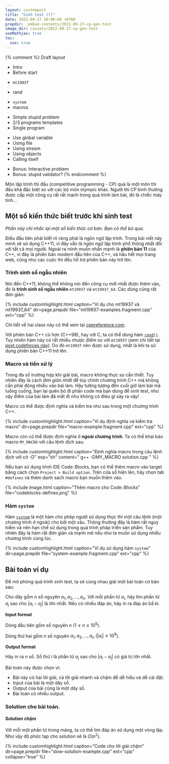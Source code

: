 ```yaml
---
layout: custompost
title: "Sinh test (?)"
date: 2022-09-27 10:00:00 +0700
prepdir: _embed-contents/2022-09-27-cp-gen-test
image_dir: /assets/2022-09-27-cp-gen-test
useMathjax: true
toc:
  use: true
---
```


{% comment %}
Draft layout
* Intro
* Before start
- `mt19937`
+ rand
- `system`
- macros
* Simple stupid problem
* 2/3 programs templates
* Single program 
- Use global variable
- Using file
- Using stream
- Using objects
- Calling itself
* Bonus: Interactive problem
* Bonus: stupid validator?
{% endcomment %}

Môn lập trình thi đấu (competitive programming - CP) quả là một môn thi đấu khá
đặc biệt so với các bộ môn olympic khác. Người thi CP bình thường được cấp một
công cụ rất rất mạnh trong quá trình làm bài, đó là chiếc máy tính...

## Một số kiến thức biết trước khi sinh test
_Phần này chỉ nhắc lại một số kiến thức cơ bản. Bạn có thể bỏ qua._

Điều đầu tiên phải biết rõ ràng phải là ngôn ngữ lập trình. Trong bài viết này
mình sẽ sử dụng C++11, vì đây vẫn là ngôn ngữ lập trình phổ thông nhất đối với
tất cả mọi người. Ngoài ra mình muốn nhấn mạnh là **phiên bản 11** của
C++, vì đây là phiên bản modern đầu tiên của C++, và hầu hết mọi trang web, cũng
như các cuộc thi đều hỗ trợ phiên bản này trở lên.

### Trình sinh số ngẫu nhiên

Nói đến C++11, không thể không nói đến công cụ mới nhất được thêm vào, đó là
**trình sinh số ngẫu nhiên** `mt19937` và `mt19937_64`. Các dùng cũng rất đơn
giản:

{% include customhighlight.html caption="Ví dụ cho mt19937 và mt19937_64"
  dir=page.prepdir
  file="mt19937-examples.fragment.cpp"
  ext="cpp"
%}

Chi tiết về hai class này có thể xem tại [cppreference.com][cppreference-mt19937].

Với phiên bản C++ cũ hơn (C++98), hay với C, ta có thể dùng hàm
[`rand()`][cppreference-rand]. Tuy nhiên hàm này có rất nhiều nhược điểm so với
`mt19937` (xem chi tiết tại [post codeforces này][codeforces-dont-use-rand]). Do
đó `mt19937` nên được sử dụng, nhất là khi ta sử dụng phiên bản C++11 trở lên.

### Macro và tiền xử lý

Trong đa số trường hợp khi giải bài, macro không thực sự cần thiết. Tuy nhiên
đây là cách _đơn giản nhất_ để tùy chỉnh chương trình C++ mà không cần phải động
nhiều vào bài làm. Hãy tưởng tượng đến cuối giờ làm bài mà luống cuống, bạn lại
quên bỏ đi phần code mà bạn dùng để sinh test, như vậy điểm của bài làm đã mất
đi như không có đièu gì xảy ra vậy!

Macro có thể được định nghĩa và kiểm tra như sau trong một chương trình C++.

{% include customhighlight.html caption="Ví dụ định nghĩa và kiểm tra macro"
  dir=page.prepdir
  file="macro-example.fragment.cpp"
  ext="cpp"
%}

Macro còn có thể được định nghĩa ở **ngoài chương trình**. Ta có thể khai báo
macro `MY_MACRO` với câu lệnh dịch sau:

{% include customhighlight.html caption="Định nghĩa macro trong câu lệnh dịch
với cờ -D"
  exp="sh"
  content="
  g++ -DMY_MACRO solution.cpp
  "
%}

Nếu bạn sử dụng trình IDE Code::Blocks, bạn có thể thêm macro vào target bằng
cách chọn `Project > Build option`. Trên cửa sổ hiện lên, hãy chọn tab `#defines`
và thêm danh sách macro bạn muốn thêm vào.

{% include image.html caption="Thêm macro cho Code::Blocks"
  file="codeblocks-defines.png"
%}

### Hàm `system`

Hàm [`system`][cppreference-system] là một hàm cho phép người sử dụng thực thi
một câu lệnh (một chương trình ở ngoài) cho bởi một xâu. Thông thường đây là hàm
rất nguy hiểm và nên hạn chế sử dụng trong quá trình pháp triển sản phẩm. Tuy
nhiên đây là hàm rất đơn giản và mạnh mẽ nếu như ta muốn sử dụng nhiều chương
trình cùng lúc.

{% include customhighlight.html caption="Ví dụ sử dụng hàm `system`"
  dir=page.prepdir
  file="system-example.fragment.cpp"
  ext="cpp"
%}

## Bài toán ví dụ
Để mô phỏng quá trình sinh test, ta sẽ cùng nhau giải một bài toán cơ bản sau:

Cho dãy gồm $n$ số nguyên $a_1, a_2, \ldots, a_n$. Với mỗi phần tử $a_i$, hãy
tìm phần tử $a_j$ sao cho $|a_i - a_j|$ là lớn nhất. Nếu có nhiều đáp án, hãy in
ra đáp án bấ kì.

**Input format**

Dòng đầu tiên gồm số nguyên $n$ ($1 \le n \le 10^5$).

Dòng thứ hai gồm $n$ số nguyên $a_1, a_2, \ldots, a_n$ ($\lvert a_i \rvert \le 10^9$).

**Output format**

Hãy in ra $n$ số. Số thứ $i$ là phần tử $a_j$ sao cho $\lvert a_i - a_j \rvert$ có giá trị
lớn nhất.

Bài toán này được chọn vì:
- Bài này có hai lời giải, cả lời giải nhanh và chậm đề dễ hiểu và dễ cài đặt.
- Input của bài là một dãy số.
- Output của bài cũng là một dãy số.
- Bài toán có nhiều output.

### Solution cho bài toán.
#### Solution chậm
Với mỗi một phần tử trong mảng, ta có thể tìm đáp án sử dụng một vòng lặp. Như
vậy độ phức tạp cho solution sẽ là $O(n^2)$.

{% include customhighlight.html caption="Code cho lời giải chậm"
  dir=page.prepdir
  file="slow-solution-example.cpp"
  ext="cpp"
  collapse="true"
%}


[cppreference-mt19937]: https://en.cppreference.com/w/cpp/numeric/random/mersenne_twister_engine
[cppreference-rand]: https://en.cppreference.com/w/c/numeric/random/rand
[codeforces-dont-use-rand]: https://codeforces.com/blog/entry/61587
[cppreference-system]: https://en.cppreference.com/w/cpp/utility/program/system
